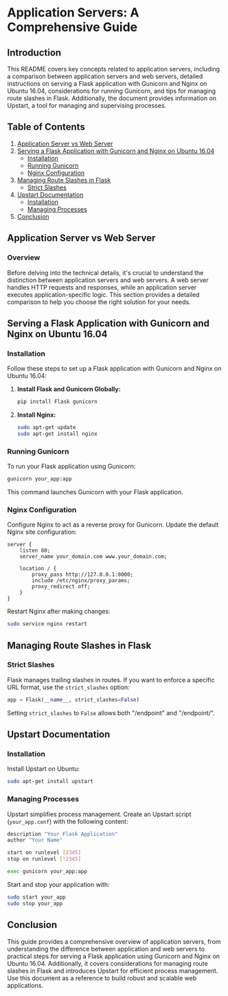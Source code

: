 # Application Servers: A Comprehensive Guide

## Introduction
This README covers key concepts related to application servers, including a comparison between application servers and web servers, detailed instructions on serving a Flask application with Gunicorn and Nginx on Ubuntu 16.04, considerations for running Gunicorn, and tips for managing route slashes in Flask. Additionally, the document provides information on Upstart, a tool for managing and supervising processes.

## Table of Contents

1. [Application Server vs Web Server](#application-server-vs-web-server)
2. [Serving a Flask Application with Gunicorn and Nginx on Ubuntu 16.04](#serving-a-flask-application)
    - [Installation](#installation)
    - [Running Gunicorn](#running-gunicorn)
    - [Nginx Configuration](#nginx-configuration)
3. [Managing Route Slashes in Flask](#managing-route-slashes)
    - [Strict Slashes](#strict-slashes)
4. [Upstart Documentation](#upstart-documentation)
    - [Installation](#upstart-installation)
    - [Managing Processes](#managing-processes)
5. [Conclusion](#conclusion)

## Application Server vs Web Server

### Overview

Before delving into the technical details, it's crucial to understand the distinction between application servers and web servers. A web server handles HTTP requests and responses, while an application server executes application-specific logic. This section provides a detailed comparison to help you choose the right solution for your needs.

## Serving a Flask Application with Gunicorn and Nginx on Ubuntu 16.04

### Installation

Follow these steps to set up a Flask application with Gunicorn and Nginx on Ubuntu 16.04:

1. **Install Flask and Gunicorn Globally:**
    ```bash
    pip install Flask gunicorn
    ```

2. **Install Nginx:**
    ```bash
    sudo apt-get update
    sudo apt-get install nginx
    ```

### Running Gunicorn

To run your Flask application using Gunicorn:

```bash
gunicorn your_app:app
```

This command launches Gunicorn with your Flask application.

### Nginx Configuration

Configure Nginx to act as a reverse proxy for Gunicorn. Update the default Nginx site configuration:

```nginx
server {
    listen 80;
    server_name your_domain.com www.your_domain.com;

    location / {
        proxy_pass http://127.0.0.1:8000;
        include /etc/nginx/proxy_params;
        proxy_redirect off;
    }
}
```

Restart Nginx after making changes:

```bash
sudo service nginx restart
```

## Managing Route Slashes in Flask

### Strict Slashes

Flask manages trailing slashes in routes. If you want to enforce a specific URL format, use the `strict_slashes` option:

```python
app = Flask(__name__, strict_slashes=False)
```

Setting `strict_slashes` to `False` allows both "/endpoint" and "/endpoint/".

## Upstart Documentation

### Installation

Install Upstart on Ubuntu:

```bash
sudo apt-get install upstart
```

### Managing Processes

Upstart simplifies process management. Create an Upstart script (`your_app.conf`) with the following content:

```bash
description "Your Flask Application"
author "Your Name"

start on runlevel [2345]
stop on runlevel [!2345]

exec gunicorn your_app:app
```

Start and stop your application with:

```bash
sudo start your_app
sudo stop your_app
```

## Conclusion

This guide provides a comprehensive overview of application servers, from understanding the difference between application and web servers to practical steps for serving a Flask application using Gunicorn and Nginx on Ubuntu 16.04. Additionally, it covers considerations for managing route slashes in Flask and introduces Upstart for efficient process management. Use this document as a reference to build robust and scalable web applications.
